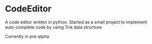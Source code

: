 # CodeEditor
A code editor written in python. Started as a small project to implement auto-complete code by using Trie data structure

Currently in pre-alpha
